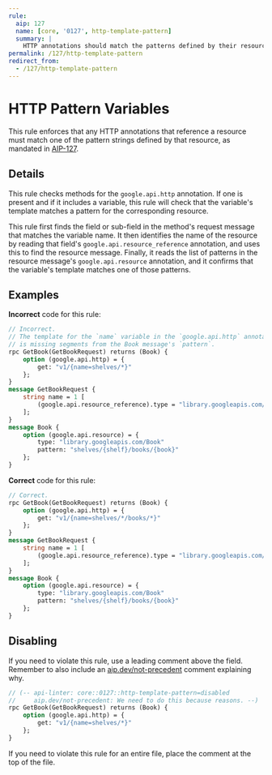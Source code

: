 ```yaml
---
rule:
  aip: 127
  name: [core, '0127', http-template-pattern]
  summary: |
    HTTP annotations should match the patterns defined by their resources.
permalink: /127/http-template-pattern
redirect_from:
  - /127/http-template-pattern
---
```


# HTTP Pattern Variables

This rule enforces that any HTTP annotations that reference a resource must
match one of the pattern strings defined by that resource, as mandated in
[AIP-127][].

## Details

This rule checks methods for the `google.api.http` annotation. If one is present
and if it includes a variable, this rule will check that the variable's template
matches a pattern for the corresponding resource.

This rule first finds the field or sub-field in the method's request message
that matches the variable name. It then identifies the name of the resource by
reading that field's `google.api.resource_reference` annotation, and uses this
to find the resource message. Finally, it reads the list of patterns in the
resource message's `google.api.resource` annotation, and it confirms that the
variable's template matches one of those patterns.

## Examples

**Incorrect** code for this rule:

```proto
// Incorrect.
// The template for the `name` variable in the `google.api.http` annotation
// is missing segments from the Book message's `pattern`.
rpc GetBook(GetBookRequest) returns (Book) {
    option (google.api.http) = {
        get: "v1/{name=shelves/*}"
    };
}
message GetBookRequest {
    string name = 1 [
        (google.api.resource_reference).type = "library.googleapis.com/Book"
    ];
}
message Book {
    option (google.api.resource) = {
        type: "library.googleapis.com/Book"
        pattern: "shelves/{shelf}/books/{book}"
    };
}
```

**Correct** code for this rule:

```proto
// Correct.
rpc GetBook(GetBookRequest) returns (Book) {
    option (google.api.http) = {
        get: "v1/{name=shelves/*/books/*}"
    };
}
message GetBookRequest {
    string name = 1 [
        (google.api.resource_reference).type = "library.googleapis.com/Book"
    ];
}
message Book {
    option (google.api.resource) = {
        type: "library.googleapis.com/Book"
        pattern: "shelves/{shelf}/books/{book}"
    };
}
```

## Disabling

If you need to violate this rule, use a leading comment above the field.
Remember to also include an [aip.dev/not-precedent][] comment explaining why.

```proto
// (-- api-linter: core::0127::http-template-pattern=disabled
//     aip.dev/not-precedent: We need to do this because reasons. --)
rpc GetBook(GetBookRequest) returns (Book) {
    option (google.api.http) = {
        get: "v1/{name=shelves/*}"
    };
}
```

If you need to violate this rule for an entire file, place the comment at the
top of the file.

[aip-127]: https://aip.dev/127
[aip.dev/not-precedent]: https://aip.dev/not-precedent